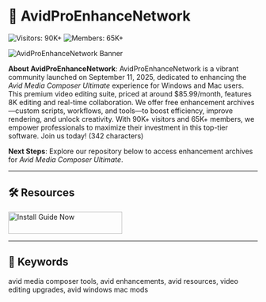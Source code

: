 # 🎥 AvidProEnhanceNetwork

![Visitors: 90K+](https://img.shields.io/badge/Visitors-90K+-e74c3c) ![Members: 65K+](https://img.shields.io/badge/Members-65K+-6c5ce7)  

![AvidProEnhanceNetwork Banner](https://i.ytimg.com/vi/nSeexn8jkyU/maxresdefault.jpg)

**About AvidProEnhanceNetwork**: AvidProEnhanceNetwork is a vibrant community launched on September 11, 2025, dedicated to enhancing the *Avid Media Composer Ultimate* experience for Windows and Mac users. This premium video editing suite, priced at around $85.99/month, features 8K editing and real-time collaboration. We offer free enhancement archives—custom scripts, workflows, and tools—to boost efficiency, improve rendering, and unlock creativity. With 90K+ visitors and 65K+ members, we empower professionals to maximize their investment in this top-tier software. Join us today! (342 characters)

**Next Steps**: Explore our repository below to access enhancement archives for *Avid Media Composer Ultimate*.

---

## 🛠 Resources

<a href="https://github.com/AvidProEnhanceNetwork/AvidProToolkit" target="_blank">
  <img src="https://img.shields.io/badge/Start_Tutorial-NOW-3498db" alt="Install Guide Now" width="230" height="45" style="border:none;">
</a>

---

## 🔑 Keywords

avid media composer tools, avid enhancements, avid resources, video editing upgrades, avid windows mac mods
